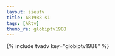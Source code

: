 ```yaml
--- 
layout: sieutv
title: AR1988 s1
tags: [ARtv]
thumb_re: globiptv1988
---
```

{% include tvadv key="globiptv1988" %} 
